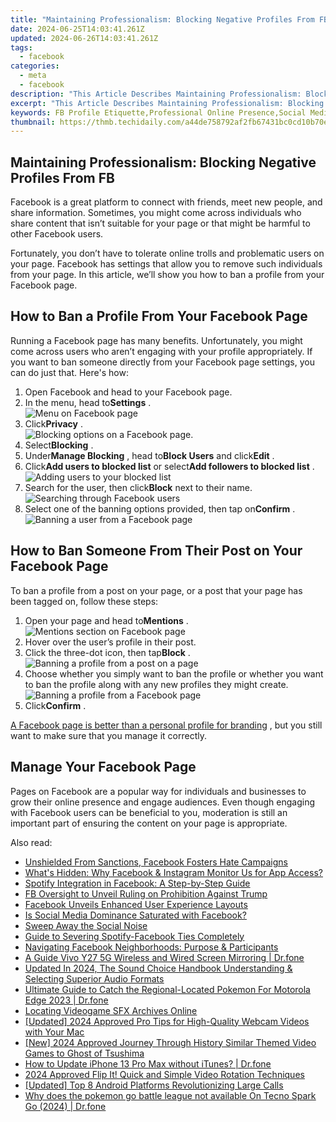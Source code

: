 ```yaml
---
title: "Maintaining Professionalism: Blocking Negative Profiles From FB"
date: 2024-06-25T14:03:41.261Z
updated: 2024-06-26T14:03:41.261Z
tags:
  - facebook
categories:
  - meta
  - facebook
description: "This Article Describes Maintaining Professionalism: Blocking Negative Profiles From FB"
excerpt: "This Article Describes Maintaining Professionalism: Blocking Negative Profiles From FB"
keywords: FB Profile Etiquette,Professional Online Presence,Social Media Reputation Management,Positive Facebook Behavior,Blocking Toxic Users,Maintain Workplace Conduct,Ethical Facebook Engagement
thumbnail: https://thmb.techidaily.com/a44de758792af2fb67431bc0cd10b70e0176e5a8a3e2c53a5711bc4054272247.jpg
---
```


## Maintaining Professionalism: Blocking Negative Profiles From FB

 Facebook is a great platform to connect with friends, meet new people, and share information. Sometimes, you might come across individuals who share content that isn’t suitable for your page or that might be harmful to other Facebook users.

 Fortunately, you don’t have to tolerate online trolls and problematic users on your page. Facebook has settings that allow you to remove such individuals from your page. In this article, we’ll show you how to ban a profile from your Facebook page.

## How to Ban a Profile From Your Facebook Page

 Running a Facebook page has many benefits. Unfortunately, you might come across users who aren’t engaging with your profile appropriately. If you want to ban someone directly from your Facebook page settings, you can do just that. Here's how:

1. Open Facebook and head to your Facebook page.
2. In the menu, head to**Settings** .  
![Menu on Facebook page](https://static1.makeuseofimages.com/wordpress/wp-content/uploads/2023/09/fabebook-page-menu.jpg)
3. Click**Privacy** .  
![Blocking options on a Facebook page.](https://static1.makeuseofimages.com/wordpress/wp-content/uploads/2023/09/blocking-feature-facebook.jpg)
4. Select**Blocking** .
5. Under**Manage Blocking** , head to**Block Users** and click**Edit** .
6. Click**Add users to blocked list** or select**Add followers to blocked list** .  
![Adding users to your blocked list](https://static1.makeuseofimages.com/wordpress/wp-content/uploads/2023/09/users-blocked-list.jpg)
7. Search for the user, then click**Block** next to their name.  
![Searching through Facebook users](https://static1.makeuseofimages.com/wordpress/wp-content/uploads/2023/09/search-user-list.jpg)
8. Select one of the banning options provided, then tap on**Confirm** .  
![Banning a user from a Facebook page](https://static1.makeuseofimages.com/wordpress/wp-content/uploads/2023/09/ban-user-page.jpg)

## How to Ban Someone From Their Post on Your Facebook Page

 To ban a profile from a post on your page, or a post that your page has been tagged on, follow these steps:

1. Open your page and head to**Mentions** .  
![Mentions section on Facebook page](https://static1.makeuseofimages.com/wordpress/wp-content/uploads/2023/09/page-mentions-section.jpg)
2. Hover over the user’s profile in their post.
3. Click the three-dot icon, then tap**Block** .  
![Banning a profile from a post on a page](https://static1.makeuseofimages.com/wordpress/wp-content/uploads/2023/09/profile-post-page.jpg)
4. Choose whether you simply want to ban the profile or whether you want to ban the profile along with any new profiles they might create.  
![Banning a profile from a Facebook page](https://static1.makeuseofimages.com/wordpress/wp-content/uploads/2023/09/ban-profile-tag.jpg)
5. Click**Confirm** .

[A Facebook page is better than a personal profile for branding](https://www.makeuseof.com/why-facebook-page-is-better-for-branding/) , but you still want to make sure that you manage it correctly.

## Manage Your Facebook Page

 Pages on Facebook are a popular way for individuals and businesses to grow their online presence and engage audiences. Even though engaging with Facebook users can be beneficial to you, moderation is still an important part of ensuring the content on your page is appropriate.


<ins class="adsbygoogle"
     style="display:block"
     data-ad-format="autorelaxed"
     data-ad-client="ca-pub-7571918770474297"
     data-ad-slot="1223367746"></ins>



<ins class="adsbygoogle"
     style="display:block"
     data-ad-client="ca-pub-7571918770474297"
     data-ad-slot="8358498916"
     data-ad-format="auto"
     data-full-width-responsive="true"></ins>

<span class="atpl-alsoreadstyle">Also read:</span>
<div><ul>
<li><a href="https://facebook.techidaily.com/unshielded-from-sanctions-facebook-fosters-hate-campaigns/"><u>Unshielded From Sanctions, Facebook Fosters Hate Campaigns</u></a></li>
<li><a href="https://facebook.techidaily.com/whats-hidden-why-facebook-and-instagram-monitor-us-for-app-access/"><u>What's Hidden: Why Facebook & Instagram Monitor Us for App Access?</u></a></li>
<li><a href="https://facebook.techidaily.com/spotify-integration-in-facebook-a-step-by-step-guide/"><u>Spotify Integration in Facebook: A Step-by-Step Guide</u></a></li>
<li><a href="https://facebook.techidaily.com/1719150816650-fb-oversight-to-unveil-ruling-on-prohibition-against-trump/"><u>FB Oversight to Unveil Ruling on Prohibition Against Trump</u></a></li>
<li><a href="https://facebook.techidaily.com/facebook-unveils-enhanced-user-experience-layouts/"><u>Facebook Unveils Enhanced User Experience Layouts</u></a></li>
<li><a href="https://facebook.techidaily.com/is-social-media-dominance-saturated-with-facebook/"><u>Is Social Media Dominance Saturated with Facebook?</u></a></li>
<li><a href="https://facebook.techidaily.com/sweep-away-the-social-noise/"><u>Sweep Away the Social Noise</u></a></li>
<li><a href="https://facebook.techidaily.com/guide-to-severing-spotify-facebook-ties-completely/"><u>Guide to Severing Spotify-Facebook Ties Completely</u></a></li>
<li><a href="https://facebook.techidaily.com/navigating-facebook-neighborhoods-purpose-and-participants/"><u>Navigating Facebook Neighborhoods: Purpose & Participants</u></a></li>
<li><a href="https://screen-mirror.techidaily.com/a-guide-vivo-y27-5g-wireless-and-wired-screen-mirroring-drfone-by-drfone-android/"><u>A Guide Vivo Y27 5G Wireless and Wired Screen Mirroring | Dr.fone</u></a></li>
<li><a href="https://audio-shaping.techidaily.com/updated-in-2024-the-sound-choice-handbook-understanding-and-selecting-superior-audio-formats/"><u>Updated In 2024, The Sound Choice Handbook Understanding & Selecting Superior Audio Formats</u></a></li>
<li><a href="https://android-pokemon-go.techidaily.com/ultimate-guide-to-catch-the-regional-located-pokemon-for-motorola-edge-2023-drfone-by-drfone-virtual-android/"><u>Ultimate Guide to Catch the Regional-Located Pokemon For Motorola Edge 2023 | Dr.fone</u></a></li>
<li><a href="https://sound-optimizing.techidaily.com/locating-videogame-sfx-archives-online/"><u>Locating Videogame SFX Archives Online</u></a></li>
<li><a href="https://screen-capture.techidaily.com/updated-2024-approved-pro-tips-for-high-quality-webcam-videos-with-your-mac/"><u>[Updated] 2024 Approved  Pro Tips for High-Quality Webcam Videos with Your Mac</u></a></li>
<li><a href="https://desktop-recording.techidaily.com/new-2024-approved-journey-through-history-similar-themed-video-games-to-ghost-of-tsushima/"><u>[New] 2024 Approved  Journey Through History  Similar Themed Video Games to Ghost of Tsushima</u></a></li>
<li><a href="https://review-topics.techidaily.com/how-to-update-iphone-13-pro-max-without-itunes-drfone-by-drfone-ios-system-repair-ios-system-repair/"><u>How to Update iPhone 13 Pro Max without iTunes? | Dr.fone</u></a></li>
<li><a href="https://smart-video-creator.techidaily.com/2024-approved-flip-it-quick-and-simple-video-rotation-techniques/"><u>2024 Approved Flip It! Quick and Simple Video Rotation Techniques</u></a></li>
<li><a href="https://screen-sharing-recording.techidaily.com/updated-top-8-android-platforms-revolutionizing-large-calls/"><u>[Updated] Top 8 Android Platforms Revolutionizing Large Calls</u></a></li>
<li><a href="https://android-pokemon-go.techidaily.com/why-does-the-pokemon-go-battle-league-not-available-on-tecno-spark-go-2024-drfone-by-drfone-virtual-android/"><u>Why does the pokemon go battle league not available On Tecno Spark Go (2024) | Dr.fone</u></a></li>
</ul></div>
